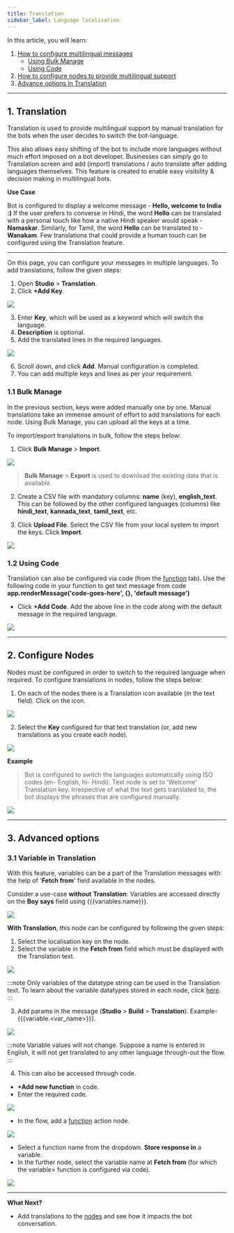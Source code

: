 ```yaml
---
title: Translation
sidebar_label: Language localisation
---
```



In this article, you will learn: 

1. [How to configure multilingual messages](#1)
    * [Using Bulk Manage](#11)
    * [Using Code](#12)
2. [How to configure nodes to provide multilingual support](#2)  
3. [Advance options in Translation](#3) 

---

## <a name="1"></a>  1. Translation 

Translation is used to provide multilingual support by manual translation for the bots when the user decides to switch the bot-language. 

This also allows easy shifting of the bot to include more languages without much effort imposed on a bot developer. Businesses can simply go to Translation screen and add (import) translations / auto translate after adding languages themselves. This feature is created to enable easy visibility & decision making in multilingual bots.

**Use Case**

Bot is configured to display a welcome message - **Hello, welcome to India :)**
If the user prefers to converse in Hindi, the word **Hello** can be translated with a personal touch like how a native Hindi speaker would speak - **Namaskar**.
Similarly, for Tamil, the word **Hello** can be translated to - **Wanakam**. 
Few translations that could provide a human touch can be configured using the Translation feature. 

---

On this page, you can configure your messages in multiple languages. 
To add translations, follow the given steps: 

1. Open **Studio** > **Translation**. 
2. Click **+Add Key**.

![](https://i.imgur.com/haQzRRa.png)

3. Enter **Key**, which will be used as a keyword which will switch the language. 
4. **Description** is optional. 
5. Add the translated lines in the required languages.
 
![](https://i.imgur.com/04wtZLQ.jpg)

6. Scroll down, and click **Add**. Manual configuration is completed. 
7. You can add multiple keys and lines as per your requirement. 

### <a name="11"></a> 1.1 Bulk Manage 

In the previous section, keys were added manually one by one. Manual translations take an immense amount of effort to add translations for each node.
Using Bulk Manage, you can upload all the keys at a time.

To import/export translations in bulk, follow the steps below: 

1. Click **Bulk Manage** > **Import**.

![](https://i.imgur.com/6GhFAom.png)

> **Bulk Manage** > **Export** is used to download the existing data that is available.

2.  Create a CSV file with mandatory columns: **name** (key), **english_text**. This can be followed by the other configured languages (columns) like **hindi_text**, **kannada_text**, **tamil_text**, etc.

4. Click **Upload File**. Select the CSV file from your local system to import the keys. Click **Import**. 

![](https://i.imgur.com/BIj6OLQ.png)


### <a name="12"></a> 1.2 Using Code

Translation can also be configured via code (from the [function](https://docs.yellow.ai/docs/platform_concepts/studio/build/code) tab).
Use the following code in your function to get text message from code **app.renderMessage('code-goes-here', {}, 'default message')**

* Click **+Add Code**. Add the above line in the code along with the default message in the required language.

![](https://i.imgur.com/VCQyjt8.jpg)

---

## <a name="2"></a> 2. Configure Nodes

Nodes must be configured in order to switch to the required language when required. 
To configure translations in nodes, follow the steps below: 

1. On each of the nodes there is a Translation icon available (in the text field). Click on the icon. 

![](https://i.imgur.com/Bzlt66X.png)

2. Select the **Key** configured for that text translation (or, add new translations as you create each node). 

![](https://i.imgur.com/wmSwZYu.png)

**Example**

> Bot is configured to switch the languages automatically using ISO codes (en- English, hi- Hindi). 
> Text node is set to 'Welcome' Translation key. Irrespective of what the text gets translated to, the bot displays the phrases that are configured manually. 



![](https://i.imgur.com/anvjusp.jpg)

---

## <a name="3"></a> 3. Advanced options 

### 3.1 Variable in Translation 

With this feature, variables can be a part of the Translation messages with the help of '**Fetch from**' field available in the nodes. 

Consider a use-case **without** **Translation**: Variables are accessed directly on the **Boy says** field using {{{variables.name}}}.

![](https://i.imgur.com/yLteeOz.png)

**With Translation**, this node can be configured by following the given steps:

1. Select the localisation key on the node. 
2. Select the variable in the **Fetch from** field which must be displayed with the Translation text. 

![](https://i.imgur.com/IjmOSrM.png)


:::note
 Only variables of the datatype string can be used in the Translation text. To learn about the variable datatypes stored in each node, click [here](https://docs.yellow.ai/docs/platform_concepts/studio/build/bot-variables).
:::

3. Add params in the message (**Studio** > **Build** > **Translation**). 
Example- {{{variable.<var_name>}}}.

![](https://i.imgur.com/f0Y4mFa.png)



:::note
Variable values will not change. Suppose a name is entered in English, it will not get translated to any other language through-out the flow.
:::

4. This can also be accessed through code. 

- **+Add new function** in code. 
- Enter the required code. 

![](https://i.imgur.com/QoqUT9C.png)

- In the flow, add a [function](https://docs.yellow.ai/docs/platform_concepts/studio/build/nodes/action-nodes#function) action node. 

![](https://i.imgur.com/D6fiGHo.png)

- Select a function name from the dropdown. **Store response in** a variable. 
- In the further node, select the variable name at **Fetch from** (for which the variable> function is configured via code). 

![](https://i.imgur.com/LQUae5f.png)


----

**What Next?**

* Add translations to the [nodes](https://docs.yellow.ai/docs/platform_concepts/studio/build/nodes/nodes) and see how it impacts the bot conversation. 